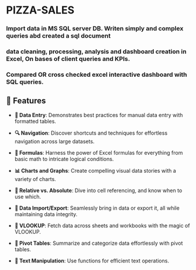 # PIZZA-SALES
### Import data in MS SQL server DB. Writen simply and complex queries abd created a sql document
### data cleaning, processing, analysis and dashboard creation in Excel, On bases of client queries and KPIs.
### Compared OR cross checked excel interactive dashboard with SQL queries.

## **🚀 Features**

- **📝 Data Entry**: Demonstrates best practices for manual data entry with formatted tables.
  
- **🔍 Navigation**: Discover shortcuts and techniques for effortless navigation across large datasets.

- **🔢 Formulas**: Harness the power of Excel formulas for everything from basic math to intricate logical conditions.

- **📊 Charts and Graphs**: Create compelling visual data stories with a variety of charts.

- **🔗 Relative vs. Absolute**: Dive into cell referencing, and know when to use which.

- **🔄 Data Import/Export**: Seamlessly bring in data or export it, all while maintaining data integrity.

- **🔎 VLOOKUP**: Fetch data across sheets and workbooks with the magic of VLOOKUP.

- **📌 Pivot Tables**: Summarize and categorize data effortlessly with pivot tables.

- **📝 Text Manipulation**: Use functions for efficient text operations.
